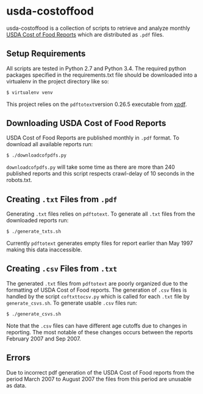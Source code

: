 # usda-costoffood

usda-costoffood is a collection of scripts to retrieve and analyze monthly [USDA Cost of Food Reports](http://www.cnpp.usda.gov/USDAFoodPlansCostofFood/reports) which are distributed as `.pdf` files.

Setup Requirements
------------------
All scripts are tested in Python 2.7 and Python 3.4.
The required python packages specified in the requirements.txt file should be downloaded into a virtualenv in the project directory like so:

```bash
$ virtualenv venv
```

This project relies on the `pdftotext`version 0.26.5 executable from [xpdf](http://www.foolabs.com/xpdf/download.html).

Downloading USDA Cost of Food Reports
-------------------------------------
USDA Cost of Food Reports are published monthly in `.pdf` format. To download all available reports run:

```bash
$ ./downloadcofpdfs.py
```

`downloadcofpdfs.py` will take some time as there are more than 240 published reports and this script respects crawl-delay of 10 seconds in the robots.txt.

Creating `.txt` Files from `.pdf`
---------------------------------
Generating `.txt` files relies on `pdftotext`. To generate all `.txt` files from the downloaded reports run:

```bash
$ ./generate_txts.sh
```
Currently `pdftotext` generates empty files for report earlier than May 1997 making this data inaccessible.

Creating `.csv` Files from `.txt`
---------------------------------
The generated `.txt` files from `pdftotext` are poorly organized due to the formatting of USDA Cost of Food reports. The generation of `.csv` files is handled by the script `coftxttocsv.py` which is called for each `.txt` file by `generate_csvs.sh`. To generate usable `.csv` files run:

```bash
$ ./generate_csvs.sh
```
Note that the `.csv` files can have different age cutoffs due to changes in reporting. The most notable of these changes occurs between the reports February 2007 and Sep 2007.

Errors
------
Due to incorrect pdf generation of the USDA Cost of Food reports from the period March 2007 to August 2007 the files from this period are unusable as data.